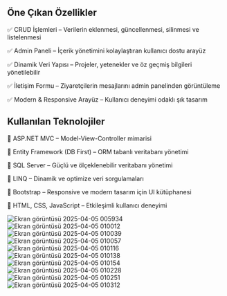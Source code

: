 <h2>Öne Çıkan Özellikler</h2>
  
✅ CRUD İşlemleri – Verilerin eklenmesi, güncellenmesi, silinmesi ve listelenmesi

✅ Admin Paneli – İçerik yönetimini kolaylaştıran kullanıcı dostu arayüz

✅ Dinamik Veri Yapısı – Projeler, yetenekler ve öz geçmiş bilgileri yönetilebilir

✅ İletişim Formu – Ziyaretçilerin mesajlarını admin panelinden görüntüleme

✅ Modern & Responsive Arayüz – Kullanıcı deneyimi odaklı şık tasarım


<h2>Kullanılan Teknolojiler</h2>

🔹 ASP.NET MVC – Model-View-Controller mimarisi

🔹 Entity Framework (DB First) – ORM tabanlı veritabanı yönetimi

🔹 SQL Server – Güçlü ve ölçeklenebilir veritabanı yönetimi

🔹 LINQ – Dinamik ve optimize veri sorgulamaları

🔹 Bootstrap – Responsive ve modern tasarım için UI kütüphanesi

🔹 HTML, CSS, JavaScript – Etkileşimli kullanıcı deneyimi

![Ekran görüntüsü 2025-04-05 005934](https://github.com/user-attachments/assets/4993ab96-5af8-4aac-aa06-0fcae659bd02)
![Ekran görüntüsü 2025-04-05 010012](https://github.com/user-attachments/assets/1ea1bf23-9a77-42e5-9fa1-44bab08515ed)
![Ekran görüntüsü 2025-04-05 010039](https://github.com/user-attachments/assets/a6a1b52f-a116-4f84-ad42-5f12581a0c1a)
![Ekran görüntüsü 2025-04-05 010057](https://github.com/user-attachments/assets/c41bf759-5d16-424a-83a4-acd27c0bccaa)
![Ekran görüntüsü 2025-04-05 010116](https://github.com/user-attachments/assets/3676920e-6bb7-4966-a8bb-691bc9fc470b)
![Ekran görüntüsü 2025-04-05 010138](https://github.com/user-attachments/assets/ca40fc09-abc2-4e73-b8fc-b2ed0ae0b53c)
![Ekran görüntüsü 2025-04-05 010154](https://github.com/user-attachments/assets/632f08d0-14e5-44bc-8653-4dfc2bdc40d7)
![Ekran görüntüsü 2025-04-05 010228](https://github.com/user-attachments/assets/99d5a659-abb3-4b6e-ad72-9d18e2c2f556)
![Ekran görüntüsü 2025-04-05 010251](https://github.com/user-attachments/assets/15babd2c-edbe-4f48-944a-5200b313c120)
![Ekran görüntüsü 2025-04-05 010312](https://github.com/user-attachments/assets/ad8694fa-eb0f-42f5-93bb-ac08c039e07f)

